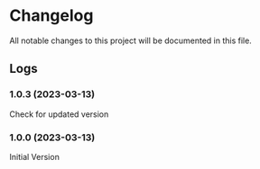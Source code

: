 # Changelog

All notable changes to this project will be documented in this file.

## Logs

### 1.0.3 (2023-03-13)

Check for updated version

### 1.0.0 (2023-03-13)

Initial Version
